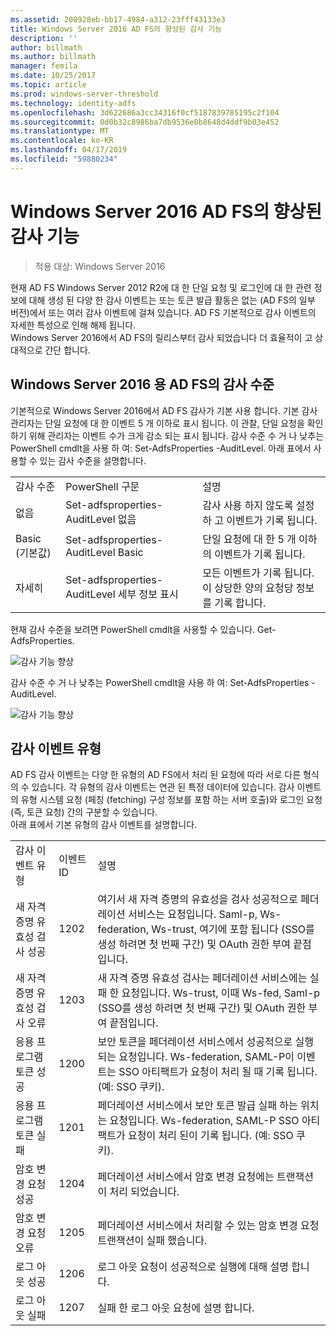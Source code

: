 ```yaml
---
ms.assetid: 208928eb-bb17-4984-a312-23fff43133e3
title: Windows Server 2016 AD FS의 향상된 감사 기능
description: ''
author: billmath
ms.author: billmath
manager: femila
ms.date: 10/25/2017
ms.topic: article
ms.prod: windows-server-threshold
ms.technology: identity-adfs
ms.openlocfilehash: 3d622686a3cc34316f0cf5187839785195c2f104
ms.sourcegitcommit: 0d0b32c8986ba7db9536e0b8648d4ddf9b03e452
ms.translationtype: MT
ms.contentlocale: ko-KR
ms.lasthandoff: 04/17/2019
ms.locfileid: "59880234"
---
```

# <a name="auditing-enhancements-to-ad-fs-in-windows-server-2016"></a>Windows Server 2016 AD FS의 향상된 감사 기능

>적용 대상: Windows Server 2016

현재 AD FS Windows Server 2012 R2에 대 한 단일 요청 및 로그인에 대 한 관련 정보에 대해 생성 된 다양 한 감사 이벤트는 또는 토큰 발급 활동은 없는 (AD FS의 일부 버전)에서 또는 여러 감사 이벤트에 걸쳐 있습니다. AD FS 기본적으로 감사 이벤트의 자세한 특성으로 인해 해제 됩니다.  
    Windows Server 2016에서 AD FS의 릴리스부터 감사 되었습니다 더 효율적이 고 상대적으로 간단 합니다.  
  
## <a name="auditing-levels-in-ad-fs-for-windows-server-2016"></a>Windows Server 2016 용 AD FS의 감사 수준  
기본적으로 Windows Server 2016에서 AD FS 감사가 기본 사용 합니다.  기본 감사 관리자는 단일 요청에 대 한 이벤트 5 개 이하로 표시 됩니다.  이 관찰, 단일 요청을 확인 하기 위해 관리자는 이벤트 수가 크게 감소 되는 표시 됩니다.   감사 수준 수 거 나 낮추는 PowerShell cmdlt을 사용 하 여:  Set-AdfsProperties -AuditLevel.  아래 표에서 사용할 수 있는 감사 수준을 설명합니다.  
  
||||  
|-|-|-|  
|감사 수준|PowerShell 구문|설명|  
|없음|Set-adfsproperties-AuditLevel 없음|감사 사용 하지 않도록 설정 하 고 이벤트가 기록 됩니다.|  
|Basic (기본값)|Set-adfsproperties-AuditLevel Basic|단일 요청에 대 한 5 개 이하의 이벤트가 기록 됩니다.|  
|자세히|Set-adfsproperties-AuditLevel 세부 정보 표시|모든 이벤트가 기록 됩니다.  이 상당한 양의 요청당 정보를 기록 합니다.|  
  
현재 감사 수준을 보려면 PowerShell cmdlt을 사용할 수 있습니다.  Get-AdfsProperties.  
  
![감사 기능 향상](media/Auditing-Enhancements-to-AD-FS-in-Windows-Server-2016/ADFS_Audit_1.PNG)  
  
감사 수준 수 거 나 낮추는 PowerShell cmdlt을 사용 하 여:  Set-AdfsProperties -AuditLevel.  
  
![감사 기능 향상](media/Auditing-Enhancements-to-AD-FS-in-Windows-Server-2016/ADFS_Audit_2.png)  
  
## <a name="types-of-audit-events"></a>감사 이벤트 유형  
AD FS 감사 이벤트는 다양 한 유형의 AD FS에서 처리 된 요청에 따라 서로 다른 형식의 수 있습니다. 각 유형의 감사 이벤트는 연관 된 특정 데이터에 있습니다.  감사 이벤트의 유형 시스템 요청 (페칭 (fetching) 구성 정보를 포함 하는 서버 호출)와 로그인 요청 (즉, 토큰 요청) 간의 구분할 수 있습니다.    
  아래 표에서 기본 유형의 감사 이벤트를 설명합니다.  
  
||||  
|-|-|-|  
|감사 이벤트 유형|이벤트 ID|설명|  
|새 자격 증명 유효성 검사 성공|1202|여기서 새 자격 증명의 유효성을 검사 성공적으로 페더레이션 서비스는 요청입니다. Saml-p, Ws-federation, Ws-trust, 여기에 포함 됩니다 (SSO를 생성 하려면 첫 번째 구간) 및 OAuth 권한 부여 끝점입니다.|  
|새 자격 증명 유효성 검사 오류|1203|새 자격 증명 유효성 검사는 페더레이션 서비스에는 실패 한 요청입니다. Ws-trust, 이때 Ws-fed, Saml-p (SSO를 생성 하려면 첫 번째 구간) 및 OAuth 권한 부여 끝점입니다.|  
|응용 프로그램 토큰 성공|1200|보안 토큰을 페더레이션 서비스에서 성공적으로 실행 되는 요청입니다. Ws-federation, SAML-P이 이벤트는 SSO 아티팩트가 요청이 처리 될 때 기록 됩니다. (예: SSO 쿠키).|  
|응용 프로그램 토큰 실패|1201|페더레이션 서비스에서 보안 토큰 발급 실패 하는 위치는 요청입니다. Ws-federation, SAML-P SSO 아티팩트가 요청이 처리 된이 기록 됩니다. (예: SSO 쿠키).|  
|암호 변경 요청 성공|1204|페더레이션 서비스에서 암호 변경 요청에는 트랜잭션이 처리 되었습니다.|  
|암호 변경 요청 오류|1205|페더레이션 서비스에서 처리할 수 있는 암호 변경 요청 트랜잭션이 실패 했습니다.| 
|로그 아웃 성공|1206|로그 아웃 요청이 성공적으로 실행에 대해 설명 합니다.|  
|로그 아웃 실패|1207|실패 한 로그 아웃 요청에 설명 합니다.|  

  


